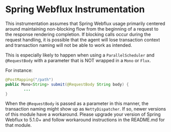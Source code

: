 Spring Webflux Instrumentation
===============================

This instrumentation assumes that Spring Webflux usage primarily centered 
around maintaining non-blocking flow from the beginning of a request to
the response rendering completion.  If blocking calls occur during the request
handling, it is possible that the agent will lose transaction context and 
transaction naming will not be able to work as intended.  

This is especially likely to happen when using a `ParallelScheduler`
and `@RequestBody` with a parameter that is NOT wrapped in a `Mono` or `Flux`.

For instance:

```java
@PostMapping("/path")
public Mono<String> submit(@RequestBody String body) {
        ...
}
```

When the `@RequestBody` is passed as a parameter in this manner, the transaction
naming might show up as `NettyDispatcher`.  If so, newer versions of this module
have a workaround.  Please upgrade your version of Spring Webflux to 5.1.0+ and
follow workaround instructions in the README.md for that module.
